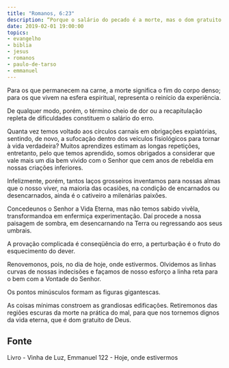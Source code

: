 ```yaml
---
title: "Romanos, 6:23"
description: “Porque o salário do pecado é a morte, mas o dom gratuito de Deus é a vida eterna em Cristo Jesus Nosso Senhor.” Paulo 
date: 2019-02-01 19:00:00
topics: 
- evangelho
- biblia
- jesus
- romanos
- paulo-de-tarso
- emmanuel
---
```


Para os que permanecem na carne, a morte significa o fim do corpo denso;
para os que vivem na esfera espiritual, representa o reinício da experiência.

De qualquer modo, porém, o término cheio de dor ou a recapitulação
repleta de dificuldades constituem o salário do erro.

Quanta vez temos voltado aos círculos carnais em obrigações expiatórias,
sentindo, de novo, a sufocação dentro dos veículos fisiológicos para tornar à vida
verdadeira?
Muitos aprendizes estimam as longas repetições, entretanto, pelo que temos
aprendido, somos obrigados a considerar que vale mais um dia bem vivido com o
Senhor que cem anos de rebeldia em nossas criações inferiores.

Infelizmente, porém, tantos laços grosseiros inventamos para nossas almas
que o nosso viver, na maioria das ocasiões, na condição de encarnados ou
desencarnados, ainda é o cativeiro a milenárias paixões.

Concedeu­nos o Senhor a Vida Eterna, mas não temos sabido vivê­la,
transformando­a em enfermiça experimentação. Daí procede a nossa paisagem de
sombra, em desencarnando na Terra ou regressando aos seus umbrais.

A provação complicada é conseqüência do erro, a perturbação é o fruto do
esquecimento do dever.

Renovemo­nos, pois, no dia de hoje, onde estivermos. Olvidemos as linhas
curvas de nossas indecisões e façamos de nosso esforço a linha reta para o bem com
a Vontade do Senhor.

Os pontos minúsculos formam as figuras gigantescas.

As coisas mínimas constroem as grandiosas edificações. Retiremo­nos das
regiões escuras da morte na prática do mal, para que nos tornemos dignos da vida
eterna, que é dom gratuito de Deus.


## Fonte
Livro - Vinha de Luz, Emmanuel
122 - Hoje, onde estivermos
